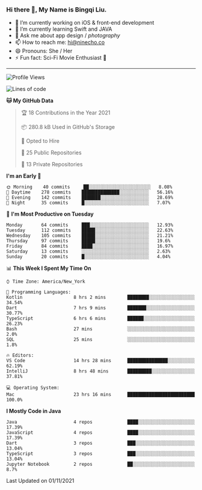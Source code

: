 ### Hi there 👋, My Name is Bingqi Liu.

- 🔭 I’m currently working on iOS & front-end development
- 🌱 I’m currently learning Swift and JAVA
- 💬 Ask me about app design / *photography*
- 📫 How to reach me: hi@ninecho.co
- 😄 Pronouns: She / Her
- ⚡ Fun fact: Sci-Fi Movie Enthusiast 🚀

---

<!--START_SECTION:waka-->
![Profile Views](http://img.shields.io/badge/Profile%20Views-0-blue)

![Lines of code](https://img.shields.io/badge/From%20Hello%20World%20I%27ve%20Written-3.1%20million%20lines%20of%20code-blue)

**🐱 My GitHub Data** 

> 🏆 18 Contributions in the Year 2021
 > 
> 📦 280.8 kB Used in GitHub's Storage 
 > 
> 💼 Opted to Hire
 > 
> 📜 25 Public Repositories 
 > 
> 🔑 13 Private Repositories  
 > 
**I'm an Early 🐤** 

```text
🌞 Morning    40 commits     ██░░░░░░░░░░░░░░░░░░░░░░░   8.08% 
🌆 Daytime    278 commits    ██████████████░░░░░░░░░░░   56.16% 
🌃 Evening    142 commits    ███████░░░░░░░░░░░░░░░░░░   28.69% 
🌙 Night      35 commits     █░░░░░░░░░░░░░░░░░░░░░░░░   7.07%

```
📅 **I'm Most Productive on Tuesday** 

```text
Monday       64 commits     ███░░░░░░░░░░░░░░░░░░░░░░   12.93% 
Tuesday      112 commits    █████░░░░░░░░░░░░░░░░░░░░   22.63% 
Wednesday    105 commits    █████░░░░░░░░░░░░░░░░░░░░   21.21% 
Thursday     97 commits     █████░░░░░░░░░░░░░░░░░░░░   19.6% 
Friday       84 commits     ████░░░░░░░░░░░░░░░░░░░░░   16.97% 
Saturday     13 commits     ░░░░░░░░░░░░░░░░░░░░░░░░░   2.63% 
Sunday       20 commits     █░░░░░░░░░░░░░░░░░░░░░░░░   4.04%

```


📊 **This Week I Spent My Time On** 

```text
⌚︎ Time Zone: America/New_York

💬 Programming Languages: 
Kotlin                   8 hrs 2 mins        ████████░░░░░░░░░░░░░░░░░   34.54% 
Dart                     7 hrs 9 mins        ███████░░░░░░░░░░░░░░░░░░   30.77% 
TypeScript               6 hrs 6 mins        ██████░░░░░░░░░░░░░░░░░░░   26.23% 
Bash                     27 mins             ░░░░░░░░░░░░░░░░░░░░░░░░░   2.0% 
SQL                      25 mins             ░░░░░░░░░░░░░░░░░░░░░░░░░   1.8%

🔥 Editors: 
VS Code                  14 hrs 28 mins      ███████████████░░░░░░░░░░   62.19% 
IntelliJ                 8 hrs 48 mins       █████████░░░░░░░░░░░░░░░░   37.81%

💻 Operating System: 
Mac                      23 hrs 16 mins      █████████████████████████   100.0%

```

**I Mostly Code in Java** 

```text
Java                     4 repos             ████░░░░░░░░░░░░░░░░░░░░░   17.39% 
JavaScript               4 repos             ████░░░░░░░░░░░░░░░░░░░░░   17.39% 
Dart                     3 repos             ███░░░░░░░░░░░░░░░░░░░░░░   13.04% 
TypeScript               3 repos             ███░░░░░░░░░░░░░░░░░░░░░░   13.04% 
Jupyter Notebook         2 repos             ██░░░░░░░░░░░░░░░░░░░░░░░   8.7%

```



 Last Updated on 01/11/2021
<!--END_SECTION:waka-->

